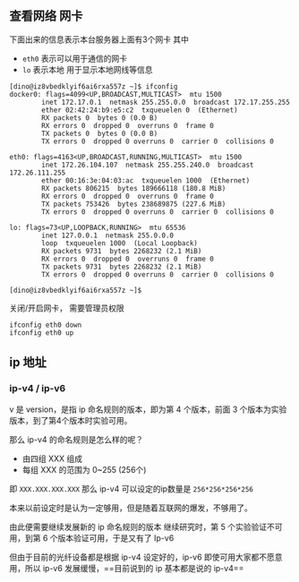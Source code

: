
## 查看网络 网卡

下面出来的信息表示本台服务器上面有3个网卡 其中

- `eth0` 表示可以用于通信的网卡
- `lo` 表示本地 用于显示本地网线等信息

```
[dino@iz8vbedklyif6ai6rxa557z ~]$ ifconfig
docker0: flags=4099<UP,BROADCAST,MULTICAST>  mtu 1500
        inet 172.17.0.1  netmask 255.255.0.0  broadcast 172.17.255.255
        ether 02:42:24:b9:e5:c2  txqueuelen 0  (Ethernet)
        RX packets 0  bytes 0 (0.0 B)
        RX errors 0  dropped 0  overruns 0  frame 0
        TX packets 0  bytes 0 (0.0 B)
        TX errors 0  dropped 0 overruns 0  carrier 0  collisions 0

eth0: flags=4163<UP,BROADCAST,RUNNING,MULTICAST>  mtu 1500
        inet 172.26.104.107  netmask 255.255.240.0  broadcast 172.26.111.255
        ether 00:16:3e:04:03:ac  txqueuelen 1000  (Ethernet)
        RX packets 806215  bytes 189666118 (180.8 MiB)
        RX errors 0  dropped 0  overruns 0  frame 0
        TX packets 753426  bytes 238689875 (227.6 MiB)
        TX errors 0  dropped 0 overruns 0  carrier 0  collisions 0

lo: flags=73<UP,LOOPBACK,RUNNING>  mtu 65536
        inet 127.0.0.1  netmask 255.0.0.0
        loop  txqueuelen 1000  (Local Loopback)
        RX packets 9731  bytes 2268232 (2.1 MiB)
        RX errors 0  dropped 0  overruns 0  frame 0
        TX packets 9731  bytes 2268232 (2.1 MiB)
        TX errors 0  dropped 0 overruns 0  carrier 0  collisions 0

[dino@iz8vbedklyif6ai6rxa557z ~]$
```

关闭/开启网卡， 需要管理员权限
```
ifconfig eth0 down
ifconfig eth0 up
```


## ip 地址

### ip-v4 / ip-v6

v 是 version，是指 ip 命名规则的版本，即为第 4 个版本，前面 3 个版本为实验版本，到了第4个版本时实验可用。

那么 ip-v4 的命名规则是怎么样的呢？
- 由四组 XXX 组成
- 每组 XXX 的范围为 0~255 (256个)

即 `XXX.XXX.XXX.XXX` 那么 ip-v4 可以设定的ip数量是 `256*256*256*256`

本来以前设定时是认为一定够用，但是随着互联网的爆发，不够用了。

由此便需要继续发展新的 ip 命名规则的版本
继续研究时，第 5 个实验验证不可用，到第 6 个版本验证可用，于是又有了 Ip-v6

但由于目前的光纤设备都是根据 ip-v4 设定好的，ip-v6 即使可用大家都不愿意用，所以 ip-v6 发展缓慢，==目前说到的 ip 基本都是说的 ip-v4==

